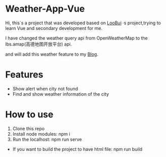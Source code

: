 
# Weather-App-Vue 

Hi, this`s a project that was developed based on  <a href="https://github.com/LoccBui/Weather-App-API-Using-VueJS">LooBui</a> ·s project,trying to learn Vue and secondary development for me.

I have changed the weather query api from OpenWeatherMap to the lbs.amap(高德地图开放平台) api.

and will add this weather feature to my <a href="http://www.chiman.love/">Blog</a>.

# Features
- Show alert when city not found
- Find and show weather information of the city


# How to use
1. Clone this repo
2. Install node modules: npm i 
3. Run the localhost: npm run serve

- If you want to build the project to have html file: npm run build
